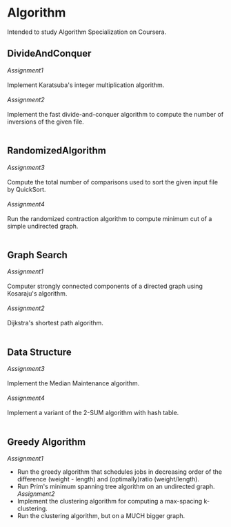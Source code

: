 # Algorithm
Intended to study Algorithm Specialization on Coursera.

## DivideAndConquer <br>
*Assignment1* <br><br>
  Implement Karatsuba's integer multiplication algorithm. <br><br>
*Assignment2* <br><br>
  Implement the fast divide-and-conquer algorithm to compute the number of inversions of the given file. <br><br>

## RandomizedAlgorithm <br>
*Assignment3* <br><br>
  Compute the total number of comparisons used to sort the given input file by QuickSort. <br><br>
*Assignment4* <br><br>
  Run the randomized contraction algorithm to compute minimum cut of a simple undirected graph. <br><br>

## Graph Search <br>
*Assignment1* <br><br>
  Computer strongly connected components of a directed graph using Kosaraju's algorithm. <br><br>
*Assignment2* <br><br>
  Dijkstra's shortest path algorithm. <br><br>

## Data Structure <br>
*Assignment3* <br><br>
  Implement the Median Maintenance algorithm. <br><br>
*Assignment4* <br><br>
  Implement a variant of the 2-SUM algorithm with hash table. <br><br>

## Greedy Algorithm <br>
*Assignment1*
* Run the greedy algorithm that schedules jobs in decreasing order of the difference (weight - length) and (optimally)ratio (weight/length). <br>
* Run Prim's minimum spanning tree algorithm on an undirected graph. <br>
*Assignment2*
* Implement the clustering algorithm for computing a max-spacing k-clustering. <br>
* Run the clustering algorithm, but on a MUCH bigger graph. <br>
